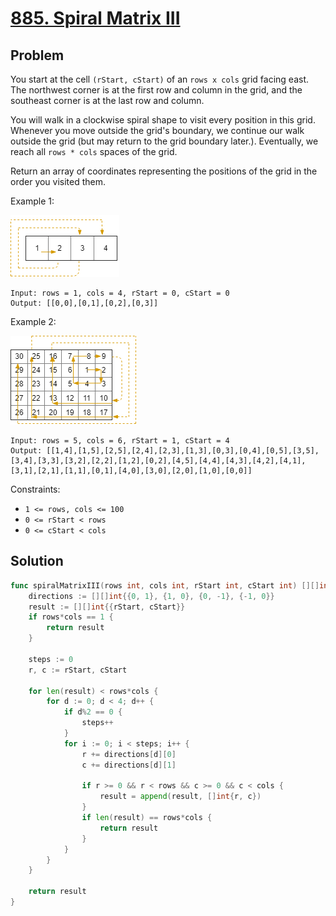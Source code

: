 # [885. Spiral Matrix III](https://leetcode.com/problems/spiral-matrix-iii/)

## Problem

You start at the cell `(rStart, cStart)` of an `rows x cols` grid facing east. The northwest corner is at the first row and column in the grid, and the southeast corner is at the last row and column.

You will walk in a clockwise spiral shape to visit every position in this grid. Whenever you move outside the grid's boundary, we continue our walk outside the grid (but may return to the grid boundary later.). Eventually, we reach all `rows * cols` spaces of the grid.

Return an array of coordinates representing the positions of the grid in the order you visited them.


Example 1:

![alt text](image.png)

```
Input: rows = 1, cols = 4, rStart = 0, cStart = 0
Output: [[0,0],[0,1],[0,2],[0,3]]
```

Example 2:

![alt text](image-1.png)

```
Input: rows = 5, cols = 6, rStart = 1, cStart = 4
Output: [[1,4],[1,5],[2,5],[2,4],[2,3],[1,3],[0,3],[0,4],[0,5],[3,5],[3,4],[3,3],[3,2],[2,2],[1,2],[0,2],[4,5],[4,4],[4,3],[4,2],[4,1],[3,1],[2,1],[1,1],[0,1],[4,0],[3,0],[2,0],[1,0],[0,0]]
``` 

Constraints:

- `1 <= rows, cols <= 100`
- `0 <= rStart < rows`
- `0 <= cStart < cols`


## Solution

```go
func spiralMatrixIII(rows int, cols int, rStart int, cStart int) [][]int {
	directions := [][]int{{0, 1}, {1, 0}, {0, -1}, {-1, 0}}
	result := [][]int{{rStart, cStart}}
	if rows*cols == 1 {
		return result
	}

	steps := 0
	r, c := rStart, cStart

	for len(result) < rows*cols {
		for d := 0; d < 4; d++ {
			if d%2 == 0 {
				steps++
			}
			for i := 0; i < steps; i++ {
				r += directions[d][0]
				c += directions[d][1]

				if r >= 0 && r < rows && c >= 0 && c < cols {
					result = append(result, []int{r, c})
				}
				if len(result) == rows*cols {
					return result
				}
			}
		}
	}

	return result
}
```
